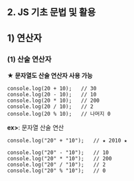 ## 2. JS 기초 문법 및 활용   
## 1) 연산자   

### (1) 산술 연산자
__★ 문자열도 산술 연산자 사용 가능__   

```
console.log(20 + 10);   // 30
console.log(20 - 10);   // 10
console.log(20 * 10);   // 200
console.log(20 / 10);   // 2
console.log(20 % 10);   // 나머지 0
```

__ex>__: 문자열 산술 연산   
```
console.log("20" + "10");   // ★ 2010 ★

console.log("20" - "10");   // 10
console.log("20" * "10");   // 200
console.log("20" / "10");   // 2
console.log("20" % "10");   // 0
```
